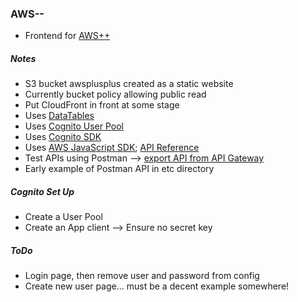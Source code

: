 ### AWS--

* Frontend for [AWS++](https://github.com/philenz/awsplusplus.git)

##### Notes

* S3 bucket awsplusplus created as a static website
* Currently bucket policy allowing public read
* Put CloudFront in front at some stage
* Uses [DataTables](https://datatables.net/)
* Uses [Cognito User Pool](http://docs.aws.amazon.com/cognito/latest/developerguide/getting-started-with-cognito-user-pools.html)
* Uses [Cognito SDK](https://github.com/aws/amazon-cognito-identity-js/)
* Uses [AWS JavaScript SDK](https://sdk.amazonaws.com/builder/js/); [API Reference](http://docs.aws.amazon.com/AWSJavaScriptSDK/latest/top-level-namespace.html)
* Test APIs using Postman --> [export API from API Gateway](https://www.getpostman.com/aws)
* Early example of Postman API in etc directory

##### Cognito Set Up

* Create a User Pool
* Create an App client --> Ensure no secret key

##### ToDo

* Login page, then remove user and password from config
* Create new user page... must be a decent example somewhere!
